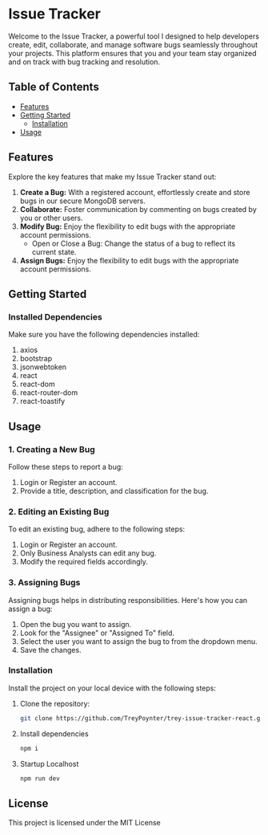 # Issue Tracker

Welcome to the Issue Tracker, a powerful tool I designed to help developers create, edit, collaborate, 
and manage software bugs seamlessly throughout your projects. This platform ensures that you and your 
team stay organized and on track with bug tracking and resolution.

## Table of Contents
- [Features](#features)
- [Getting Started](#getting-started)
  - [Installation](#installation)
- [Usage](#usage)

## Features
Explore the key features that make my Issue Tracker stand out:

1. **Create a Bug:** With a registered account, effortlessly create and store bugs in our secure MongoDB servers.
2. **Collaborate:** Foster communication by commenting on bugs created by you or other users.
3. **Modify Bug:** Enjoy the flexibility to edit bugs with the appropriate account permissions.
   - Open or Close a Bug: Change the status of a bug to reflect its current state.
4. **Assign Bugs:** Enjoy the flexibility to edit bugs with the appropriate account permissions.

## Getting Started

### Installed Dependencies
Make sure you have the following dependencies installed:

1. axios
2. bootstrap
3. jsonwebtoken
4. react
5. react-dom
6. react-router-dom
7. react-toastify

## Usage

### 1. Creating a New Bug
Follow these steps to report a bug:

1. Login or Register an account.
2. Provide a title, description, and classification for the bug.

### 2. Editing an Existing Bug
To edit an existing bug, adhere to the following steps:

1. Login or Register an account.
2. Only Business Analysts can edit any bug.
3. Modify the required fields accordingly.

### 3. Assigning Bugs
Assigning bugs helps in distributing responsibilities. Here's how you can assign a bug:

1. Open the bug you want to assign.
2. Look for the "Assignee" or "Assigned To" field.
3. Select the user you want to assign the bug to from the dropdown menu.
4. Save the changes.

### Installation
Install the project on your local device with the following steps:

1. Clone the repository:
   ```bash
   git clone https://github.com/TreyPoynter/trey-issue-tracker-react.git
2. Install dependencies
    ```bash
    npm i
3. Startup Localhost
    ```bash
    npm run dev

## License
This project is licensed under the MIT License
